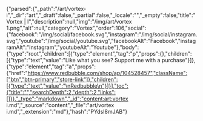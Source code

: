 {"parsed":{"_path":"/art/vortex-i","_dir":"art","_draft":false,"_partial":false,"_locale":"","_empty":false,"title":"Vortex | I","description":null,"img":"/img/art/vortex 1.png","alt":null,"category":"Vortex","order":106,"social":{"facebook":"/img/social/facebook.svg","instagram":"/img/social/instagram.svg","youtube":"/img/social/youtube.svg","facebookAlt":"Facebook","instagramAlt":"Instagram","youtubeAlt":"Youtube"},"body":{"type":"root","children":[{"type":"element","tag":"p","props":{},"children":[{"type":"text","value":"Like what you see? Support me with a purchase"}]},{"type":"element","tag":"a","props":{"href":"https://www.redbubble.com/shop/ap/104528457","className":["btn","btn-primary","store-link"]},"children":[{"type":"text","value":"\nRedbubble\n"}]}],"toc":{"title":"","searchDepth":2,"depth":2,"links":[]}},"_type":"markdown","_id":"content:art:vortex i.md","_source":"content","_file":"art/vortex i.md","_extension":"md"},"hash":"PYdsI8mJAB"}